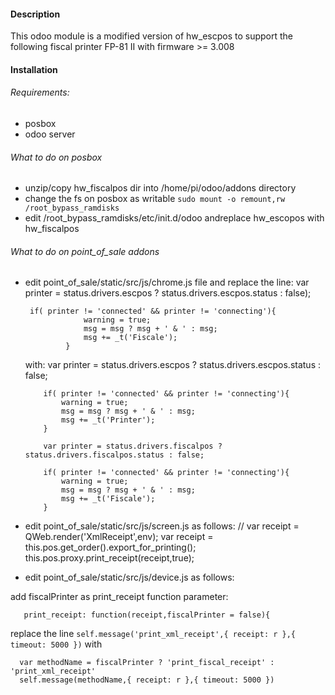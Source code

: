 #### Description


This odoo module is a modified version of hw_escpos to support the following fiscal printer FP-81 II with firmware >= 3.008


#### Installation

###### Requirements:
  * posbox
  * odoo server

###### What to do on posbox
* unzip/copy hw_fiscalpos dir into /home/pi/odoo/addons directory
* change the fs on posbox as writable `sudo mount -o remount,rw /root_bypass_ramdisks`
* edit /root_bypass_ramdisks/etc/init.d/odoo andreplace hw_escopos with hw_fiscalpos

###### What to do on point_of_sale addons
* edit point_of_sale/static/src/js/chrome.js file and replace the line:
       var printer = status.drivers.escpos ? status.drivers.escpos.status : false);

       if( printer != 'connected' && printer != 'connecting'){
                   warning = true;
                   msg = msg ? msg + ' & ' : msg;
                   msg += _t('Fiscale');
               }
    with:
          var printer = status.drivers.escpos ? status.drivers.escpos.status : false;

          if( printer != 'connected' && printer != 'connecting'){
              warning = true;
              msg = msg ? msg + ' & ' : msg;
              msg += _t('Printer');
          }

          var printer = status.drivers.fiscalpos ? status.drivers.fiscalpos.status : false;

          if( printer != 'connected' && printer != 'connecting'){
              warning = true;
              msg = msg ? msg + ' & ' : msg;
              msg += _t('Fiscale');
          }         

* edit point_of_sale/static/src/js/screen.js as follows:
      // var receipt = QWeb.render('XmlReceipt',env);
      var receipt = this.pos.get_order().export_for_printing();
      this.pos.proxy.print_receipt(receipt,true);

* edit point_of_sale/static/src/js/device.js as follows:

 add fiscalPrinter as print_receipt function parameter:

       print_receipt: function(receipt,fiscalPrinter = false){

  replace the line `self.message('print_xml_receipt',{ receipt: r },{ timeout: 5000 })` with

      var methodName = fiscalPrinter ? 'print_fiscal_receipt' : 'print_xml_receipt'
      self.message(methodName,{ receipt: r },{ timeout: 5000 })
